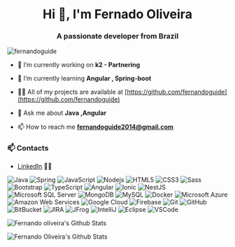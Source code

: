 <h1 align="center">Hi 👋, I'm Fernado Oliveira</h1>
<h3 align="center">A passionate developer from Brazil</h3>

<p align="left"> <img src="https://komarev.com/ghpvc/?username=fernandoguide" alt="fernandoguide" /> </p>

- 🔭 I’m currently working on **k2 - Partnering**

- 🌱 I’m currently learning **Angular , Spring-boot**

- 👨‍💻 All of my projects are available at [https://github.com/fernandoguide](https://github.com/fernandoguide)

- 💬 Ask me about **Java ,Angular**

- 📫 How to reach me **fernandoguide2014@gmail.com**

### 📫 Contacts

- [LinkedIn](https://www.linkedin.com/in/fernando-oliveira-5b496b151/) 👨💼


![Java](https://img.shields.io/badge/-Java-007396?style=flat-square&logo=java)
![Spring](https://img.shields.io/badge/-Spring-6DB33F?style=flat-square&logo=spring&logoColor=white)
![JavaScript](https://img.shields.io/badge/-JavaScript-black?style=flat-square&logo=javascript)
![Nodejs](https://img.shields.io/badge/-Nodejs-339933?style=flat-square&logo=Node.js&logoColor=white)
![HTML5](https://img.shields.io/badge/-HTML5-E34F26?style=flat-square&logo=html5&logoColor=white)
![CSS3](https://img.shields.io/badge/-CSS3-1572B6?style=flat-square&logo=css3)
![Sass](https://img.shields.io/badge/-Sass-CC6699?style=flat-square&logo=sass&logoColor=white)
![Bootstrap](https://img.shields.io/badge/-Bootstrap-563D7C?style=flat-square&logo=bootstrap)
![TypeScript](https://img.shields.io/badge/-TypeScript-007ACC?style=flat-square&logo=typescript)
![Angular](https://img.shields.io/badge/-Angular-DD0031?style=flat-square&logo=angular)
![Ionic](https://img.shields.io/badge/-Ionic-3880FF?style=flat-square&logo=ionic&logoColor=white)
![NestJS](https://img.shields.io/badge/-NestJS-E0234E?style=flat-square&logo=nestjs&logoColor=white)
![Microsoft SQL Server](https://img.shields.io/badge/-SQL%20Server-CC2927?style=flat-square&logo=microsoft-sql-server&logoColor=white)
![MongoDB](https://img.shields.io/badge/-MongoDB-black?style=flat-square&logo=mongodb)
![MySQL](https://img.shields.io/badge/-MySQL-4479A1?style=flat-square&logo=mysql&logoColor=white)
![Docker](https://img.shields.io/badge/-Docker-2496ED?style=flat-square&logo=docker&logoColor=white)
![Microsoft Azure](https://img.shields.io/badge/Microsoft%20Azure-0089D6?style=flat-square&logo=microsoft-azure&logoColor=white)
![Amazon Web Services](https://img.shields.io/badge/AWS-Amazo%20Web%20Services-orange)
![Google Cloud](https://img.shields.io/badge/Google%20Cloud-4285F4?style=flat-square&logo=google-cloud&logoColor=white)
![Firebase](https://img.shields.io/badge/Firebase-FFCA28?style=flat-square&logo=firebase&logoColor=white)
![Git](https://img.shields.io/badge/-Git-black?style=flat-square&logo=git)
![GitHub](https://img.shields.io/badge/-GitHub-181717?style=flat-square&logo=github)
![BitBucket](https://img.shields.io/badge/-BitBucket-darkblue?style=flat-square&logo=bitbucket)
![JIRA](https://img.shields.io/badge/-JIRA-0052CC?style=flat-square&logo=jira)
![JFrog](https://img.shields.io/badge/-JFrog-41BF47?style=flat-square&logo=jfrog&logoColor=white)
![IntelliJ](https://img.shields.io/badge/-IntelliJ%20IDEA-black?style=flat-square&logo=intellij-idea&logoColor=white)
![Eclipse](https://img.shields.io/badge/-Eclipse-2C2255?style=flat-square&logo=eclipse&logoColor=white)
![VSCode](https://img.shields.io/badge/-VSCode-007ACC?style=flat-square&logo=visual-studio-code&logoColor=white)





![Fernando oliveira's Github Stats](https://github-readme-stats.vercel.app/api?username=fernandoguide&show_icons=true&theme=radical)

![Fernando Oliveira's Github Stats](https://github-readme-stats.vercel.app/api/top-langs/?username=fernandoguide)




